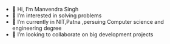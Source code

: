 - 👋 Hi, I’m Manvendra Singh
- 👀 I’m interested in solving problems
- 🌱 I’m currently in NIT,Patna ,persuing Computer science and engineering degree
- 💞️ I’m looking to collaborate on big development projects

<!---
ManvendraSingh-1585/ManvendraSingh-1585 is a ✨ special ✨ repository because its `README.md` (this file) appears on your GitHub profile.
You can click the Preview link to take a look at your changes.
--->
